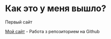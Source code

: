 # Как это у меня вышло?
Первый сайт

[Мой сайт](https://karston19.github.io/lesson_12/ "Moy trud") - Работа з репозиторием на Github
